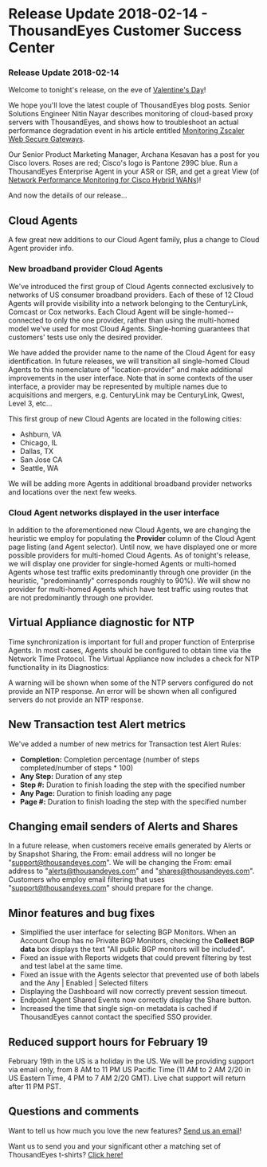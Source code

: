 # Release Update 2018-02-14 - ThousandEyes Customer Success Center

### Release Update 2018-02-14

Welcome to tonight's release, on the eve of [Valentine's Day](https://en.wikipedia.org/wiki/Valentine%27s_Day)!

We hope you'll love the latest couple of ThousandEyes blog posts. Senior Solutions Engineer Nitin Nayar describes monitoring of cloud-based proxy servers with ThousandEyes, and shows how to troubleshoot an actual performance degradation event in his article entitled [Monitoring Zscaler Web Secure Gateways](https://blog.thousandeyes.com/monitoring-zscaler-web-secure-gateways/).

Our Senior Product Marketing Manager, Archana Kesavan has a post for you Cisco lovers. Roses are red; Cisco's logo is Pantone 299C blue. Run a ThousandEyes Enterprise Agent in your ASR or ISR, and get a great View \(of [Network Performance Monitoring for Cisco Hybrid WANs](https://blog.thousandeyes.com/network-performance-monitoring-cisco-hybrid-wan/)\)!

And now the details of our release...

## Cloud Agents

A few great new additions to our Cloud Agent family, plus a change to Cloud Agent provider info.

### New broadband provider Cloud Agents

We've introduced the first group of Cloud Agents connected exclusively to networks of US consumer broadband providers. Each of these of 12 Cloud Agents will provide visibility into a network belonging to the CenturyLink, Comcast or Cox networks. Each Cloud Agent will be single-homed--connected to only the one provider, rather than using the multi-homed model we've used for most Cloud Agents.  Single-homing guarantees that customers' tests use only the desired provider.

We have added the provider name to the name of the Cloud Agent for easy identification. In future releases, we will transition all single-homed Cloud Agents to this nomenclature of "location-provider" and make additional improvements in the user interface. Note that in some contexts of the user interface, a provider may be represented by multiple names due to acquisitions and mergers, e.g. CenturyLink may be CenturyLink, Qwest, Level 3, etc...

This first group of new Cloud Agents are located in the following cities:

* Ashburn, VA
* Chicago, IL
* Dallas, TX
* San Jose CA
* Seattle, WA

We will be adding more Agents in additional broadband provider networks and locations over the next few weeks.

### Cloud Agent networks displayed in the user interface

In addition to the aforementioned new Cloud Agents, we are changing the heuristic we employ for populating the **Provider** column of the Cloud Agent page listing \(and Agent selector\). Until now, we have displayed one or more possible providers for multi-homed Cloud Agents. As of tonight's release, we will display one provider for single-homed Agents or multi-homed Agents whose test traffic exits predominantly through one provider \(in the heuristic, "predominantly" corresponds roughly to 90%\). We will show no provider for multi-homed Agents which have test traffic using routes that are not predominantly through one provider.

## Virtual Appliance diagnostic for NTP

Time synchronization is important for full and proper function of Enterprise Agents. In most cases, Agents should be configured to obtain time via the Network Time Protocol. The Virtual Appliance now includes a check for NTP functionality in its Diagnostics:

A warning will be shown when some of the NTP servers configured do not provide an NTP response. An error will be shown when all configured servers do not provide an NTP response.

## New Transaction test Alert metrics

We've added a number of new metrics for Transaction test Alert Rules:

* **Completion:** Completion percentage \(number of steps completed/number of steps \* 100\)
* **Any Step:** Duration of any step
* **Step \#:** Duration to finish loading the step with the specified number
* **Any Page:** Duration to finish loading any page
* **Page \#:** Duration to finish loading the step with the specified number

## Changing email senders of Alerts and Shares

In a future release, when customers receive emails generated by Alerts or by Snapshot Sharing, the From: email address will no longer be "support@thousandeyes.com". We will be changing the From: email address to "alerts@thousandeyes.com" and "shares@thousandeyes.com". Customers who employ email filtering that uses "support@thousandeyes.com" should prepare for the change.

## Minor features and bug fixes

* Simplified the user interface for selecting BGP Monitors. When an Account Group has no Private BGP Monitors, checking the **Collect BGP data** box displays the text "All public BGP monitors will be included". 
* Fixed an issue with Reports widgets that could prevent filtering by test and test label at the same time.
* Fixed an issue with the Agents selector that prevented use of both labels and the Any \| Enabled \| Selected filters 
* Displaying the Dashboard will now correctly prevent session timeout.
* Endpoint Agent Shared Events now correctly display the Share button.
* Increased the time that single sign-on metadata is cached if ThousandEyes cannot contact the specified SSO provider.

## Reduced support hours for February 19

February 19th in the US is a holiday in the US. We will be providing support via email only, from 8 AM to 11 PM US Pacific Time \(11 AM to 2 AM 2/20 in US Eastern Time, 4 PM to 7 AM 2/20 GMT\). Live chat support will return after 11 PM PST.

## Questions and comments

Want to tell us how much you love the new features? [Send us an email](mailto:support@thousandeyes.com?subject=2018-02-14+Release+Update)!

Want us to send you and your significant other a matching set of ThousandEyes t-shirts? [Click here!](https://www.thousandeyes.com/tshirt)

